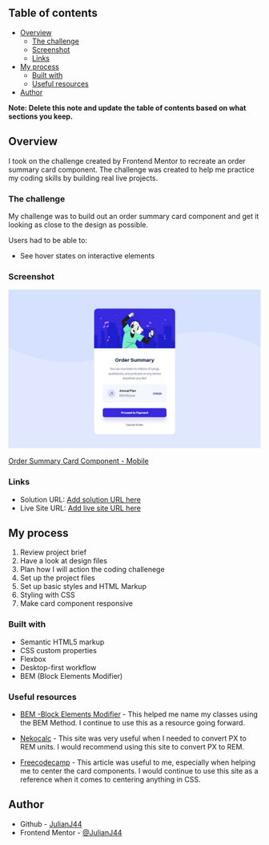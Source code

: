 ## Table of contents

- [Overview](#overview)
  - [The challenge](#the-challenge)
  - [Screenshot](#screenshot)
  - [Links](#links)
- [My process](#my-process)
  - [Built with](#built-with)
  - [Useful resources](#useful-resources)
- [Author](#author)

**Note: Delete this note and update the table of contents based on what sections you keep.**

## Overview

I took on the challenge created by Frontend Mentor to recreate an order summary card component. The challenge was created to help me practice my coding skills by building real live projects.

### The challenge

My challenge was to build out an order summary card component and get it looking as close to the design as possible.

Users had to be able to:

- See hover states on interactive elements

### Screenshot

![Order Summary Card Component - Desktop](./design/solution/order_summary_card_desktop.jpg)

[Order Summary Card Component - Mobile](./design/solution/order_summary_card_mobile.jpg)

### Links

- Solution URL: [Add solution URL here](https://your-solution-url.com)
- Live Site URL: [Add live site URL here](https://your-live-site-url.com)

## My process

1. Review project brief
2. Have a look at design files
3. Plan how I will action the coding challenege
4. Set up the project files
5. Set up basic styles and HTML Markup
6. Styling with CSS
7. Make card component responsive

### Built with

- Semantic HTML5 markup
- CSS custom properties
- Flexbox
- Desktop-first workflow
- BEM (Block Elements Modifier)

### Useful resources

- [BEM -Block Elements Modifier](http://getbem.com/) - This helped me name my classes using the BEM Method. I continue to use this as a resource going forward.

- [Nekocalc](https://nekocalc.com/px-to-rem-converter) - This site was very useful when I needed to convert PX to REM units. I would recommend using this site to convert PX to REM.

- [Freecodecamp](https://www.freecodecamp.org/news/how-to-center-anything-with-css-align-a-div-text-and-more/) - This article was useful to me, especially when helping me to center the card components. I would continue to use this site as a reference when it comes to centering anything in CSS.

## Author

- Github - [JulianJ44](https://github.com/JulianJ44)
- Frontend Mentor - [@JulianJ44](https://www.frontendmentor.io/profile/JulianJ44/)
